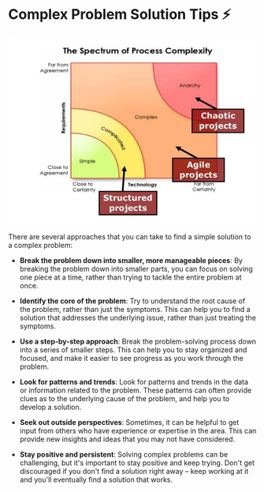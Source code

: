 # Complex Problem Solution Tips :zap:

![The Stacey Diagram](images-1.jpeg)

There are several approaches that you can take to find a simple solution to a complex problem:

- **Break the problem down into smaller, more manageable pieces**: By breaking the problem down into smaller parts, you can focus on solving one piece at a time, rather than trying to tackle the entire problem at once.

- **Identify the core of the problem**: Try to understand the root cause of the problem, rather than just the symptoms. This can help you to find a solution that addresses the underlying issue, rather than just treating the symptoms.

- **Use a step-by-step approach**: Break the problem-solving process down into a series of smaller steps. This can help you to stay organized and focused, and make it easier to see progress as you work through the problem.

- **Look for patterns and trends**: Look for patterns and trends in the data or information related to the problem. These patterns can often provide clues as to the underlying cause of the problem, and help you to develop a solution.

- **Seek out outside perspectives**: Sometimes, it can be helpful to get input from others who have experience or expertise in the area. This can provide new insights and ideas that you may not have considered.

- **Stay positive and persistent**: Solving complex problems can be challenging, but it's important to stay positive and keep trying. Don't get discouraged if you don't find a solution right away – keep working at it and you'll eventually find a solution that works.
